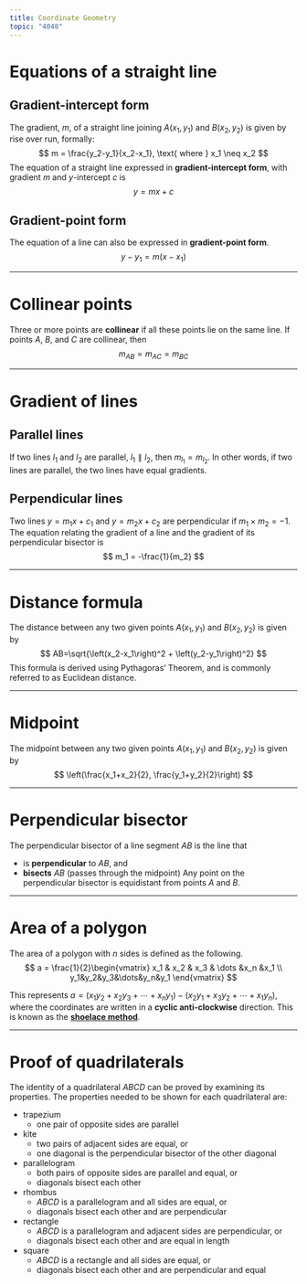 ```yaml
---
title: Coordinate Geometry
topic: "4048"
---
```

# Equations of a straight line
## Gradient-intercept form
The gradient, $m$, of a straight line joining $A(x_1, y_1)$ and $B(x_2, y_2)$ is given by rise over run, formally:
$$ 
m = \frac{y_2-y_1}{x_2-x_1}, \text{ where } x_1 \neq x_2 
$$
The equation of a straight line expressed in **gradient-intercept form**, with gradient $m$ and $y$-intercept $c$ is
$$ 
y = mx + c 
$$

## Gradient-point form
The equation of a line can also be expressed in **gradient-point form**.
$$
y-y_1 = m(x-x_1) 
$$

---
# Collinear points
Three or more points are **collinear** if all these points lie on the same line.
If points $A$, $B$, and $C$ are collinear, then
$$ 
m_{AB} = m_{AC} = m_{BC} 
$$

---
# Gradient of lines
## Parallel lines
If two lines $l_1$ and $l_2$ are parallel, $l_1\parallel l_2$, then $m_{l_1} = m_{l_2}$.
In other words, if two lines are parallel, the two lines have equal gradients.
## Perpendicular lines
Two lines $y=m_1x+c_1$ and $y=m_2x+c_2$ are perpendicular if $m_1\times m_2=-1$.
The equation relating the gradient of a line and the gradient of its perpendicular bisector is
$$ 
m_1 = -\frac{1}{m_2} 
$$

---
# Distance formula
The distance between any two given points $A(x_1, y_1)$ and $B(x_2, y_2)$ is given by
$$ 
AB=\sqrt{\left(x_2-x_1\right)^2 + \left(y_2-y_1\right)^2} 
$$
This formula is derived using Pythagoras’ Theorem, and is commonly referred to as Euclidean distance.

---

# Midpoint
The midpoint between any two given points $A(x_1, y_1)$ and $B(x_2, y_2)$ is given by
$$ 
\left(\frac{x_1+x_2}{2}, \frac{y_1+y_2}{2}\right) 
$$

---
# Perpendicular bisector
The perpendicular bisector of a line segment $AB$ is the line that
- is **perpendicular** to $AB$, and
- **bisects** $AB$ (passes through the midpoint)
Any point on the perpendicular bisector is equidistant from points $A$ and $B$.

---
# Area of a polygon
The area of a polygon with $n$ sides is defined as the following.
$$ 
a = \frac{1}{2}\begin{vmatrix} x_1 & x_2 & x_3 & \dots &x_n &x_1 \\ y_1&y_2&y_3&\dots&y_n&y_1 \end{vmatrix} 
$$

This represents $a = (x_1y_2 + x_2y_3 + \cdots + x_ny_1) - (x_2y_1 + x_3y_2 + \cdots + x_1y_n)$, where the coordinates are written in a **cyclic anti-clockwise** direction.
This is known as the [**shoelace method**](https://en.wikipedia.org/wiki/Shoelace_formula).

---
# Proof of quadrilaterals
The identity of a quadrilateral $ABCD$ can be proved by examining its properties.
The properties needed to be shown for each quadrilateral are:
- trapezium
    - one pair of opposite sides are parallel
- kite
    - two pairs of adjacent sides are equal, or
    - one diagonal is the perpendicular bisector of the other diagonal
- parallelogram
    - both pairs of opposite sides are parallel and equal, or
    - diagonals bisect each other
- rhombus
    - $ABCD$ is a parallelogram and all sides are equal, or
    - diagonals bisect each other and are perpendicular
- rectangle
    - $ABCD$ is a parallelogram and adjacent sides are perpendicular, or
    - diagonals bisect each other and are equal in length
- square
    - $ABCD$ is a rectangle and all sides are equal, or
    - diagonals bisect each other and are perpendicular and equal